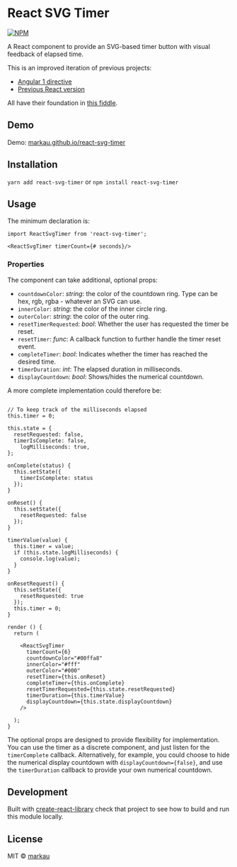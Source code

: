 # React SVG Timer

[![NPM](https://img.shields.io/npm/v/react-svg-timer.svg)](https://www.npmjs.com/package/react-svg-timer)

A React component to provide an SVG-based timer button with visual feedback of elapsed time.

This is an improved iteration of previous projects:

* [Angular 1 directive](https://github.com/markau/angular-svg-timer)
* [Previous React version](https://github.com/markau/react-svg-timer/tree/v1)

All have their foundation in [this fiddle](https://jsfiddle.net/prafuitu/xRmGV/).

## Demo

Demo: [markau.github.io/react-svg-timer](http://markau.github.io/react-svg-timer/)

## Installation

`yarn add react-svg-timer` or `npm install react-svg-timer`

## Usage

The minimum declaration is:

```
import ReactSvgTimer from 'react-svg-timer';

<ReactSvgTimer timerCount={# seconds}/>
```

### Properties

The component can take additional, optional props:

* `countdownColor`: *string*: the color of the countdown ring. Type can be hex, rgb, rgba - whatever an SVG can use.
* `innerColor`: *string*: the color of the inner circle ring.
* `outerColor`: *string*: the color of the outer ring.
* `resetTimerRequested`: *bool*: Whether the user has requested the timer be reset.
* `resetTimer`: *func*: A callback function to further handle the timer reset event.
* `completeTimer`: *bool*: Indicates whether the timer has reached the desired time.
* `timerDuration`: *int*: The elapsed duration in milliseconds.
* `displayCountdown`: *bool*: Shows/hides the numerical countdown.

A more complete implementation could therefore be:

````

// To keep track of the milliseconds elapsed
this.timer = 0;

this.state = {
  resetRequested: false,
  timerIsComplete: false,
	logMilliseconds: true,
};

onComplete(status) {
  this.setState({
    timerIsComplete: status
  });
}

onReset() {
  this.setState({
    resetRequested: false
  });
}

timerValue(value) {
  this.timer = value;
  if (this.state.logMilliseconds) {
    console.log(value);
  }
}

onResetRequest() {
  this.setState({
    resetRequested: true
  });
  this.timer = 0;
}

render () {
  return (

    <ReactSvgTimer
      timerCount={6}
      countdownColor="#00ffa8"
      innerColor="#fff"
      outerColor="#000"
      resetTimer={this.onReset}
      completeTimer={this.onComplete}
      resetTimerRequested={this.state.resetRequested}
      timerDuration={this.timerValue}
      displayCountdown={this.state.displayCountdown}
    />

  );
}

````

The optional props are designed to provide flexibility for implementation. You can use the timer as a discrete component, and just listen for the `timerComplete` callback. Alternatively, for example, you could choose to hide the numerical display countdown with `displayCountdown={false}`, and use the `timerDuration` callback to provide your own numerical countdown.

## Development

Built with [create-react-library](https://www.npmjs.com/package/create-react-library) check that project to see how to build and run this module locally.

## License

MIT © [markau](https://github.com/markau)
